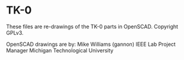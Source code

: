 TK-0
====

These files are re-drawings of the TK-0 parts in OpenSCAD. Copyright GPLv3.

OpenSCAD drawings are by:
Mike Williams (gannon)
IEEE Lab Project Manager
Michigan Technological University
